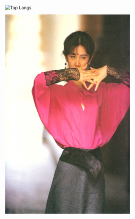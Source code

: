 
![Top Langs](https://github-readme-stats.vercel.app/api/top-langs/?username=kuanyi0226&layout=compact&theme=radical&hide=swig,cmake,makefile,assembly,jupyter%20notebook)

<img width="405" height="645" src="https://github.com/kuanyi0226/kuanyi0226/blob/main/image008.jpg"/>
